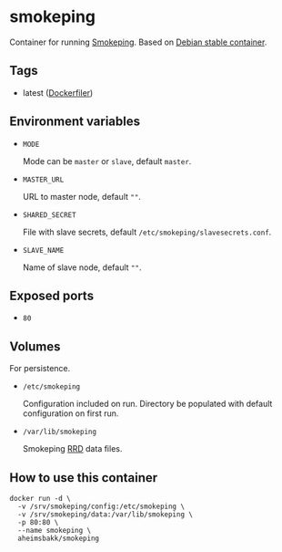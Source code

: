 # smokeping

Container for running [Smokeping](https://oss.oetiker.ch/smokeping/). Based on [Debian stable container](https://hub.docker.com/_/debian).

## Tags

* latest ([Dockerfiler](//github.com/aheimsbakk/smokeping/blob/master/Dockerfile))

## Environment variables

* `MODE`

    Mode can be `master` or `slave`, default `master`.

* `MASTER_URL`

    URL to master node, default `""`.

* `SHARED_SECRET`

    File with slave secrets, default `/etc/smokeping/slavesecrets.conf`.

* `SLAVE_NAME`

    Name of slave node, default `""`.

## Exposed ports

* `80`

## Volumes

For persistence.

* `/etc/smokeping`

    Configuration included on run. Directory be populated with default configuration on first run.

* `/var/lib/smokeping`

    Smokeping [RRD](https://en.wikipedia.org/wiki/RRDtool) data files.

## How to use this container

```
docker run -d \
  -v /srv/smokeping/config:/etc/smokeping \
  -v /srv/smokeping/data:/var/lib/smokeping \
  -p 80:80 \
  --name smokeping \
  aheimsbakk/smokeping
```

<!---
# vim: set spell spelllang=en:
-->
